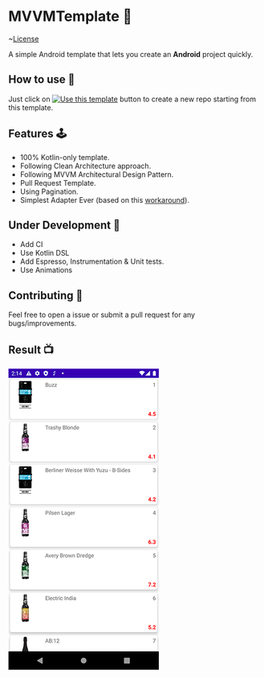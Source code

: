 # MVVMTemplate 🧞‍

~[License](https://img.shields.io/github/license/Drjacky/MVVMTemplate?logo=MIT)

A simple Android template that lets you create an **Android** project quickly. 

## How to use 👣

Just click on [![Use this template](https://img.shields.io/badge/-Use%20this%20template-brightgreen)](https://github.com/Drjacky/MVVMTemplate/generate) button to create a new repo starting from this template.

## Features 🕹

- 100% Kotlin-only template.
- Following Clean Architecture approach.
- Following MVVM Architectural Design Pattern.
- Pull Request Template.
- Using Pagination.
- Simplest Adapter Ever (based on this [workaround](https://proandroiddev.com/the-best-android-recycler-adapter-youve-ever-seen-probably-177e25279a28)).

## Under Development 🚧

- Add CI
- Use Kotlin DSL
- Add Espresso, Instrumentation & Unit tests.
- Use Animations

## Contributing 🤝

Feel free to open a issue or submit a pull request for any bugs/improvements.

## Result 📺
![Screenshot](https://raw.githubusercontent.com/Drjacky/MVVMTemplate/master/list.png)